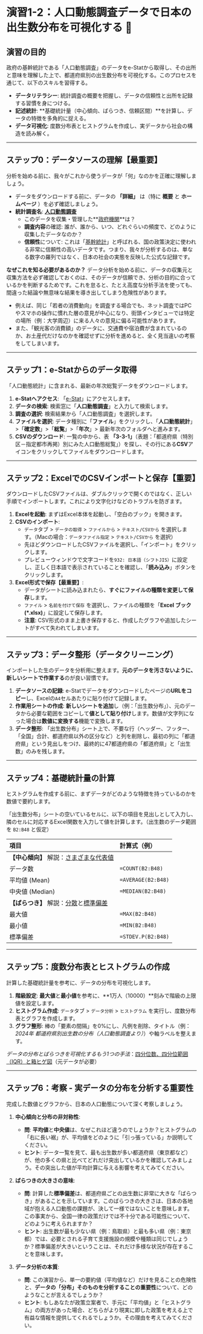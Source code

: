 # 演習1-2：人口動態調査データで日本の出生数分布を可視化する 👶

## 演習の目的

政府の基幹統計である「人口動態調査」のデータをe-Statから取得し、その出所と意味を理解した上で、都道府県別の出生数分布を可視化する。このプロセスを通じて、以下のスキルを習得する。

* **データリテラシー**: 統計調査の概要を把握し、データの信頼性と出所を記録する習慣を身につける。
* **記述統計**: **基礎統計量（中心傾向、ばらつき、信頼区間）**を計算し、データの特徴を多角的に捉える。
* **データ可視化**: 度数分布表とヒストグラムを作成し、実データから社会の構造を読み解く。

---

## ステップ0：データソースの理解【最重要】

分析を始める前に、我々がこれから使うデータが「何」なのかを正確に理解しましょう。

* データをダウンロードする前に、データの **「詳細」** は（特に **概要** と **ホームページ** ）を必ず確認しましょう。
* **統計調査名**: **[人口動態調査](https://www.e-stat.go.jp/statistics/00450011)**
    * このデータを収集・管理した**[政府機関](https://www.mhlw.go.jp/toukei/list/81-1.html)**は？
    * **調査内容**の確認: 誰が、誰から、いつ、どれぐらいの頻度で、どのように収集したデータなのか？
    * **信頼性**について: これは「[基幹統計](https://www.soumu.go.jp/toukei_toukatsu/index/seido/1-3k.htm)」と呼ばれる、国の政策決定に使われる非常に信頼性の高いデータです。つまり、我々が分析するのは、単なる数字の羅列ではなく、日本の社会の実態を反映した公式な記録です。

**なぜこれを知る必要があるのか？**
データ分析を始める前に、データの収集元と収集方法を必ず確認しておくのは、そのデータが信頼でき、分析の目的に合っているかを判断するためです。これを怠ると、たとえ高度な分析手法を使っても、間違った結論や無意味な結果を導き出してしまう危険性があります。

* 例えば、同じ「若者の消費動向」を調査する場合でも、ネット調査ではPCやスマホの操作に慣れた層の意見が中心になり、街頭インタビューでは特定の場所（例：大学周辺）に来る人々の意見に偏る可能性があります。
* また、「観光客の消費額」のデータに、交通費や宿泊費が含まれているのか、お土産代だけなのかを確認せずに分析を進めると、全く見当違いの考察をしてしまいます。

---

## ステップ1：e-Statからのデータ取得

「人口動態統計」に含まれる、最新の年次総覧データをダウンロードします。

1.  **e-Statへアクセス**: 「[e-Stat](https://www.e-stat.go.jp/)」にアクセスします。
2.  **データの検索**: 検索窓に「**人口動態調査**」と入力して検索します。
3.  **調査の選択**: 検索結果から「人口動態調査」を選択します。
4.  **ファイルを選択**: データ種別に「**ファイル**」をクリックし、「**人口動態統計**」>「**確定数**」>「**総覧**」>「**年次**」> 最新年次のフォルダへと進みます。
5.  **CSVのダウンロード**: 一覧の中から、表 **「3-3-1」**（表題：「都道府県（特別区－指定都市再掲）別にみた人口動態総覧」）を探し、その行にある**CSV**アイコンをクリックしてファイルをダウンロードします。

---

## ステップ2：ExcelでのCSVインポートと保存【重要】

ダウンロードしたCSVファイルは、ダブルクリックで開くのではなく、正しい手順でインポートします。これにより文字化けなどのトラブルを防ぎます。

1.  **Excelを起動**: まずはExcel本体を起動し、「空白のブック」を開きます。
2.  **CSVのインポート**:
    * `データ`タブ > `データの取得` > `ファイルから` > `テキスト/CSVから` を選択します。（Macの場合：`データファイル指定` > `テキスト/CSVから` を選択）
    * 先ほどダウンロードしたCSVファイルを選択し、「インポート」をクリックします。
    * プレビューウィンドウで文字コードを`932: 日本語（シフトJIS）`に設定し、正しく日本語で表示されていることを確認し、「**読み込み**」ボタンをクリックします。
3.  **Excel形式で保存【最重要】**:
    * データがシートに読み込まれたら、**すぐにファイルの種類を変更して保存**します。
    * `ファイル` > `名前を付けて保存` を選択し、ファイルの種類を「**Excel ブック (*.xlsx)**」に設定して保存します。
    * **注意**: CSV形式のまま上書き保存すると、作成したグラフや追加したシートがすべて失われてしまいます。

---

## ステップ3：データ整形（データクリーニング）

インポートした生のデータを分析用に整えます。**元のデータを汚さないように、新しいシートで作業する**のが良い習慣です。

1.  **データソースの記録**: e-Statでデータをダウンロードしたページの**URLをコピー**し、Excelの`A4`セルあたりに貼り付けて記録します。
2.  **作業用シートの作成**: **新しいシートを追加**し（例：「出生数分布」）、元のデータから必要な範囲をコピーして**値として貼り付け**します。数値が文字列になった場合は**数値に変換する**機能で変換します。
3.  **データ整形**: 「出生数分布」シート上で、不要な行（ヘッダー、フッター、「全国」合計、都道府県以外の区分など）と列を削除し、最初の列に「都道府県」という見出しをつけ、最終的に47都道府県の「都道府県」と「出生数」のみを残します。

---

## ステップ4：基礎統計量の計算

ヒストグラムを作成する前に、まずデータがどのような特徴を持っているのかを数値で要約します。

「出生数分布」シートの空いているセルに、以下の項目を見出しとして入力し、隣のセルに対応するExcel関数を入力して値を計算します。（出生数のデータ範囲を `B2:B48` と仮定）

| 項目 | 計算式（例） |
| :--- | :--- |
| **【中心傾向】** 解説：[さまざまな代表値](https://bellcurve.jp/statistics/course/4317.html) | |
| データ数 | `=COUNT(B2:B48)` |
| 平均値 (Mean) | `=AVERAGE(B2:B48)` |
| 中央値 (Median) | `=MEDIAN(B2:B48)` |
| **【ばらつき】** 解説：[分散](https://bellcurve.jp/statistics/course/5919.html)と[標準偏差](https://bellcurve.jp/statistics/course/5924.html) | |
| 最大値 | `=MAX(B2:B48)` |
| 最小値 | `=MIN(B2:B48)` |
| 標準偏差 | `=STDEV.P(B2:B48)` |

---

## ステップ5：度数分布表とヒストグラムの作成

計算した基礎統計量を参考に、データの分布を可視化します。

1.  **階級設定**: **最大値**と**最小値**を参考に、**1万人（10000）**刻みで階級の上限値を設定します。
2.  **ヒストグラム作成**: `データ`タブ > `データ分析` > `ヒストグラム` を実行し、度数分布表とグラフを作成します。
3.  **グラフ整形**: 棒の「要素の間隔」を0%にし、凡例を削除、タイトル（例：*2024年 都道府県別出生数の分布（人口動態調査より）*）や軸ラベルを整えます。

*データの分布とばらつきを可視化するもう1つの手法*：[四分位数、四分位範囲（IQR）と箱ヒゲ図](https://bellcurve.jp/statistics/course/5220.html)（元データが必要）

---

## ステップ6：考察 - 実データの分布を分析する重要性

完成した数値とグラフから、日本の人口動態について深く考察しましょう。

1.  **中心傾向と分布の非対称性**:
    * **問**: **平均値**と**中央値**は、なぜこれほど違うのでしょうか？ヒストグラムの「右に長い裾」が、平均値をどのように「引っ張っている」か説明してください。
    * **ヒント**: データ一覧を見て、最も出生数が多い都道府県（東京都など）が、他の多くの県と比べてどれだけ突出しているかを確認してみましょう。その突出した値が平均計算に与える影響を考えてみてください。

2.  **ばらつきの大きさの意味**:
    * **問**: 計算した**標準偏差**は、都道府県ごとの出生数に非常に大きな「ばらつき」があることを示しています。このばらつきの大きさは、日本の各地域が抱える人口動態の課題が、決して一様ではないことを意味します。この事実から、全国一律の政策だけでは不十分である可能性について、どのように考えられますか？
    * **ヒント**: 出生数が最も少ない県（例：鳥取県）と最も多い県（例：東京都）では、必要とされる子育て支援施設の規模や種類は同じでしょうか？標準偏差が大きいということは、それだけ多様な状況が存在することを意味します。

3.  **データ分析の本質**:
    * **問**: この演習から、単一の要約値（平均値など）だけを見ることの危険性と、**データの「分布」そのものを分析することの重要性**について、どのようなことが言えるでしょうか？
    * **ヒント**: もしあなたが政策立案者で、手元に「平均値」と「ヒストグラム」の両方があった場合、どちらがより現実に即した政策を考える上で有益な情報を提供してくれるでしょうか。その理由を考えてみてください。
